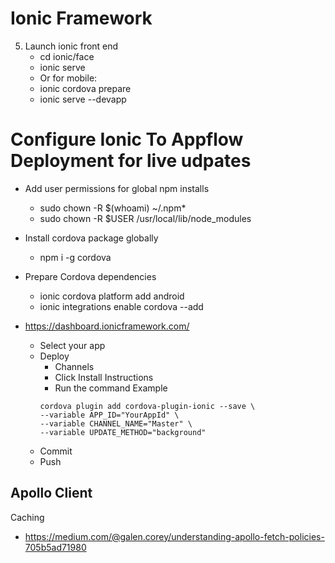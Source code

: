 # Ionic Framework

5. Launch ionic front end
    - cd ionic/face
    - ionic serve
    - Or for mobile:
    - ionic cordova prepare
    - ionic serve --devapp


# Configure Ionic To Appflow Deployment for live udpates
- Add user permissions for global npm installs
    - sudo chown -R $(whoami) ~/.npm*
    - sudo chown -R $USER /usr/local/lib/node_modules
- Install cordova package globally
    - npm i -g cordova
- Prepare Cordova dependencies
    - ionic cordova platform add android
    - ionic integrations enable cordova --add

- https://dashboard.ionicframework.com/
    - Select your app
    - Deploy
        - Channels
        - Click Install Instructions
        - Run the command
        Example
        ```
        cordova plugin add cordova-plugin-ionic --save \
        --variable APP_ID="YourAppId" \
        --variable CHANNEL_NAME="Master" \
        --variable UPDATE_METHOD="background"
        ```
    - Commit
    - Push

## Apollo Client

Caching
- https://medium.com/@galen.corey/understanding-apollo-fetch-policies-705b5ad71980